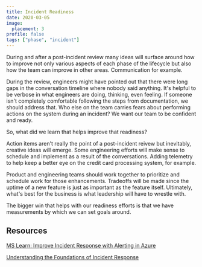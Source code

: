 ```yaml
---
title: Incident Readiness
date: 2020-03-05
image:
  placement: 3
profile: false
tags: ["phase", "incident"]
---
```


During and after a post-incident review many ideas will surface around how to improve not only various aspects of each phase of the lifecycle but also how the team can improve in other areas. Communication for example. 

During the review, engineers might have pointed out that there were long gaps in the conversation timeline where nobody said anything. It's helpful to be verbose in what engineers are doing, thinking, even feeling. If someone isn't completely comfortable following the steps from documentation, we should address that. Who else on the team carries fears about performing actions on the system during an incident? We want our team to be confident and ready.

So, what did we learn that helps improve that readiness? 

Action items aren't really the point of a post-incident reivew but inevitably, creative ideas will emerge. Some engineering efforts will make sense to schedule and implement as a result of the conversations. Adding telemetry to help keep a better eye on the credit card processing system, for example.

Product and engineering teams should work together to prioritize and schedule work for those enhancements. Tradeoffs will be made since the uptime of a new feature is just as important as the feature itself. Ultimately, what's best for the business is what leadership will have to wrestle with.

The bigger win that helps with our readiness efforts is that we have measurements by which we can set goals around.

## Resources

[MS Learn: Improve Incident Response with Alerting in Azure](https://docs.microsoft.com/en-us/learn/modules/incident-response-with-alerting-on-azure/)

[Understanding the Foundations of Incident Response](/post/understanding-the-foundations-of-incident-response/)